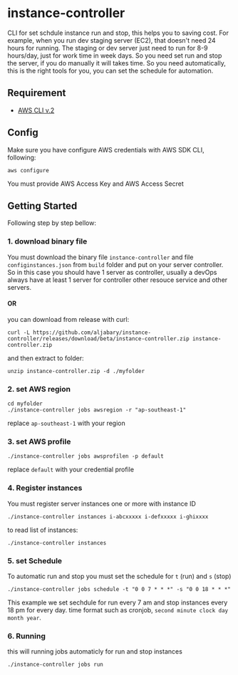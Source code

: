 # instance-controller
CLI for set schdule instance run and stop, this helps you to saving cost. For example, when you run dev staging server (EC2), that doesn't need 24 hours for running.
The staging or dev server just need to run for 8-9 hours/day, just for work time in week days. So you need set run and stop the server, if you do manually it will takes time.
So you need automatically, this is the right tools for you, you can set the schedule for automation.

## Requirement
- [AWS CLI v.2](https://docs.aws.amazon.com/cli/latest/userguide/cli-chap-welcome.html)

## Config
Make sure you have configure AWS credentials with AWS SDK CLI, following:

```golang
aws configure 
```
You must provide AWS Access Key and AWS Access Secret

## Getting Started
Following step by step bellow:
### 1. download binary file
You must download the binary file ```instance-controller``` and file ```configinstances.json``` from ```build``` folder and put on your server controller. So in this case you should have 1 server as controller, usually a devOps always have at least 1 server for controller other resouce service and other servers.
#### OR
you can download from release with curl:
```golang
curl -L https://github.com/aljabary/instance-controller/releases/download/beta/instance-controller.zip instance-controller.zip
```
and then extract to folder:
```golang
unzip instance-controller.zip -d ./myfolder
```
### 2. set AWS region
```golang
cd myfolder 
./instance-controller jobs awsregion -r "ap-southeast-1"
```
replace ```ap-southeast-1``` with your region
### 3. set AWS profile
```golang
./instance-controller jobs awsprofilen -p default
```
replace ```default``` with your credential profile
### 4. Register instances
You must register server instances one or more with instance ID
```golang
./instance-controller instances i-abcxxxxx i-defxxxxx i-ghixxxx
```
to read list of instances:
```golang
./instance-controller instances 
```
### 5. set Schedule
To automatic run and stop you must set the schedule for ```t``` (run) and ```s``` (stop)
```golang
./instance-controller jobs schedule -t "0 0 7 * * *" -s "0 0 18 * * *" 
```
This example we set sechdule for run every 7 am and stop instances every 18 pm for every day. time format such as cronjob, ```second minute clock day month year```.

### 6. Running
this will running jobs automaticly for run and stop instances
```golang
./instance-controller jobs run
```

